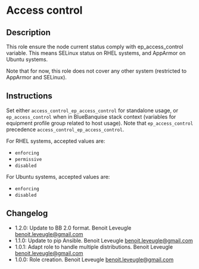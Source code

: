 # Access control

## Description

This role ensure the node current status comply with
ep_access_control variable. This means SELinux status on RHEL systems,
and AppArmor on Ubuntu systems.

Note that for now, this role does not cover any other system (restricted to AppArmor and SELinux).

## Instructions

Set either `access_control_ep_access_control` for standalone usage, or `ep_access_control` when in BlueBanquise stack context (variables for equipment profile group related to host usage). Note that `ep_access_control` precedence `access_control_ep_access_control`.

For RHEL systems, accepted values are:

* `enforcing`
* `permissive`
* `disabled`

For Ubuntu systems, accepted values are:

* `enforcing`
* `disabled`

## Changelog

* 1.2.0: Update to BB 2.0 format. Benoit Leveugle <benoit.leveugle@gmail.com>
* 1.1.0: Update to pip Ansible. Benoit Leveugle <benoit.leveugle@gmail.com>
* 1.0.1: Adapt role to handle multiple distributions. Benoit Leveugle <benoit.leveugle@gmail.com>
* 1.0.0: Role creation. Benoit Leveugle <benoit.leveugle@gmail.com>
